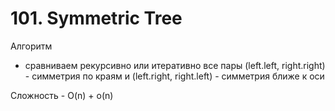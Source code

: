 # 101. Symmetric Tree

Алгоритм
- сравниваем рекурсивно или итеративно все пары (left.left, right.right) - cимметрия по краям и (left.right, right.left) - симметрия ближе к оси

Сложность - O(n) + o(n) 

